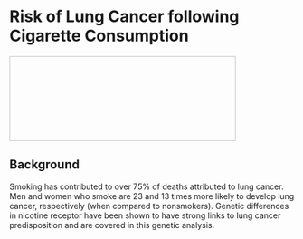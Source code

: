 # Risk of Lung Cancer following Cigarette Consumption
<div>
    <img https://fthmb.tqn.com/jiZYpdiMslp-9kIb3MMlXzh9Fi0=/1920x1080/filters:fill(87E3EF,1)/about/Illo_LungCancer-56f5b0bf5f9b5829866537af.png" align="center" width=400 height=150>
</div>

## Background

Smoking has contributed to over 75% of deaths attributed to lung cancer. Men and women who smoke are 23 and 13 times more likely to develop lung cancer, respectively (when compared to nonsmokers). Genetic differences in nicotine receptor have been shown to have strong links to lung cancer predisposition and are covered in this genetic analysis.




